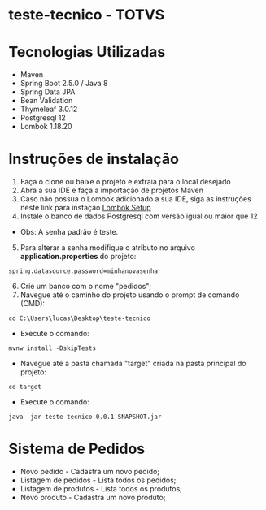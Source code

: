# teste-tecnico - TOTVS

# Tecnologias Utilizadas #
- Maven
- Spring Boot 2.5.0 / Java 8
- Spring Data JPA
- Bean Validation
- Thymeleaf 3.0.12
- Postgresql 12
- Lombok 1.18.20

# Instruções de instalação #
1. Faça o clone ou baixe o projeto e extraia para o local desejado
2. Abra a sua IDE e faça a importação de projetos Maven
3. Caso não possua o Lombok adicionado a sua IDE, siga as instruções neste link para instação [Lombok Setup](https://projectlombok.org/setup/eclipse)
4. Instale o banco de dados Postgresql com versão igual ou maior que 12 
- Obs: A senha padrão é teste.
5. Para alterar a senha modifique o atributo no arquivo <b>application.properties</b> do projeto:
```
spring.datasource.password=minhanovasenha
```
6. Crie um banco com o nome "pedidos";
7. Navegue até o caminho do projeto usando o prompt de comando (CMD):
```
cd C:\Users\lucas\Desktop\teste-tecnico
```
- Execute o comando: 
```
mvnw install -DskipTests
```
- Navegue até a pasta chamada "target" criada na pasta principal do projeto:
```
cd target
```
- Execute o comando: 
```
java -jar teste-tecnico-0.0.1-SNAPSHOT.jar
```

# Sistema de Pedidos #
- Novo pedido - Cadastra um novo pedido;
- Listagem de pedidos - Lista todos os pedidos;
- Listagem de produtos - Lista todos os produtos;
- Novo produto - Cadastra um novo produto;
